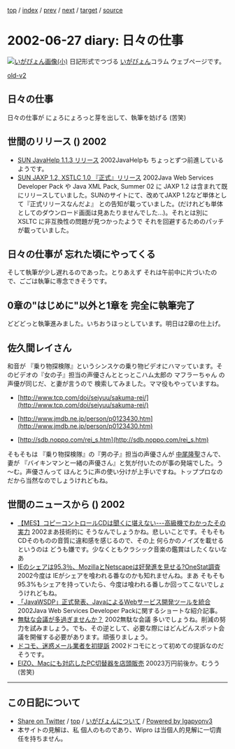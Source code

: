 [top](../index.html) 
 / [index](index.html) 
 / [prev](ig020626.html) 
 / [next](ig020628.html) 
 / [target](http://www.igapyon.jp/igapyon/diary/2002/ig020627.html) 
 / [source](https://github.com/igapyon/diary/blob/master/2002/ig020627.src.md) 

2002-06-27 diary: 日々の仕事
=====================================================================================================
[![いがぴょん画像(小)](http://www.igapyon.jp/igapyon/diary/images/iga200306s.jpg "いがぴょん")](http://www.igapyon.jp/igapyon/diary/memo/memoigapyon.html) 日記形式でつづる [いがぴょん](http://www.igapyon.jp/igapyon/diary/memo/memoigapyon.html)コラム ウェブページです。

[old-v2](ig020627-orig.html)

## 日々の仕事

日々の仕事が にょろにょろっと芽を出して、執筆を妨げる (苦笑)


## 世間のリリース () 2002

* [SUN JavaHelp 1.1.3 リリース](http://java.sun.com/products/javahelp/)  2002JavaHelpも ちょっとずつ前進しているようです。
* [SUN JAXP 1.2, XSTLC 1.0 『正式』リリース](http://java.sun.com/webservices/downloads/webservicespack.html)  2002Java Web Services Developer Pack や Java XML Pack, Summer 02 に JAXP 1.2 は含まれて既にリリースしていました。SUNのサイトにて、改めてJAXP 1.2など単体として『正式リリースなんだよ』 との告知が載っていました。(だけれども単体としてのダウンロード画面は見あたりませんでした…)。それとは別に XSLTC に非互換性の問題が見つかったようで それを回避するためのパッチが載っていました。

## 日々の仕事が 忘れた頃にやってくる

そして執筆が少し遅れるのであった。とりあえず それは午前中に片づいたので、ごごは執筆に専念できそうです。

## 0章の"はじめに"以外と1章を 完全に執筆完了

どどどっと執筆進みました。いちおうほっとしています。明日は2章の仕上げ。

## 佐久間レイさん

和音が 『乗り物探検隊』というシンスケの乗り物ビデオにハマッています。そのビデオの『女の子』担当の声優さんととっとこハム太郎の マフラーちゃん の声優が同じだ、と妻が言うので 検索してみました。ママ役もやっていますね。

* [http://www.tcp.com/doi/seiyuu/sakuma-rei/](http://www.tcp.com/doi/seiyuu/sakuma-rei/)
  
* [http://www.jmdb.ne.jp/person/p0123430.htm](http://www.jmdb.ne.jp/person/p0123430.htm)
  
* [http://sdb.noppo.com/rei_s.htm](http://sdb.noppo.com/rei_s.htm)

そもそもは 『乗り物探検隊』の『男の子』担当の声優さんが [中尾隆聖](http://member.nifty.ne.jp/teraji/cv/cv_d1021.htm)さんで、妻が 『バイキンマンと一緒の声優さん』と気が付いたのが事の発端でした。う～む。声優さんって ほんとうに声の使い分けが上手いですね。トッププロなのだから当然なのでしょうけれどもね。

## 世間のニュースから () 2002

* [【MES】コピーコントロールCDは聞くに堪えない---高級機でわかったその実力](http://auto.ascii24.com/auto24/issue/2002/0624/06niv_si9999_06.html)  2002まあ技術的に そうなんでしょうかね。悲しいことです。そもそもCDそのものの音質に違和感を感じるので、その上 何らかのノイズを載せるというのは どうも嫌です。少なくともクラシック音楽の鑑賞はしたくないなあ
* [IEのシェアは95.3％、MozillaとNetscapeは好発進を見せる?OneStat調査](http://www.watch.impress.co.jp/internet/www/article/2002/0625/onstat.htm)  2002今度は IEがシェアを喰われる番なのかも知れませんね。まあ そもそも 95.3%もシェアを持っていたら、今度は喰われる番しか回ってこないでしょうけれどもね。
* [「JavaWSDP」正式発表、JavaによるWebサービス開発ツールを統合](http://www.watch.impress.co.jp/internet/www/article/2002/0620/wsdp.htm)  2002Java Web Services Developer Packに関するショートな紹介記事。
* [無駄な会議が多過ぎませんか？](http://itpro.nikkeibp.co.jp/free/ITPro/OPINION/20020625/1/)  2002無駄な会議 多いでしょうね。削減の努力を試みましょう。でも、その逆として、必要な際にはどんどんスポット会議を開催する必要があります。頑張りましょう。
* [ドコモ、迷惑メール業者を初提訴](http://www.zdnet.co.jp/news/0206/27/njbt_05.html)  2002ドコモにとって初めての提訴なのだそうです。
* [EIZO、Macにも対応したPC切替器を店頭販売](http://www.zdnet.co.jp/news/0206/27/njbt_07.html)  20023万円前後か。むうう (苦笑)


----------------------------------------------------------------------------------------------------

## この日記について

* [Share on Twitter](https://twitter.com/intent/tweet?hashtags=igapyon%2Cdiary%2C%E3%81%84%E3%81%8C%E3%81%B4%E3%82%87%E3%82%93&text=%E6%97%A5%E3%80%85%E3%81%AE%E4%BB%95%E4%BA%8B&url=http%3A%2F%2Fwww.igapyon.jp%2Figapyon%2Fdiary%2F2002%2Fig020627.html) / [top](../index.html) / [いがぴょんについて](http://www.igapyon.jp/igapyon/diary/memo/memoigapyon.html) / [Powered by Igapyonv3](https://github.com/igapyon/igapyonv3)
* 本サイトの見解は、私 個人のものであり、Wipro は当個人的見解に一切責任を持ちません。 

